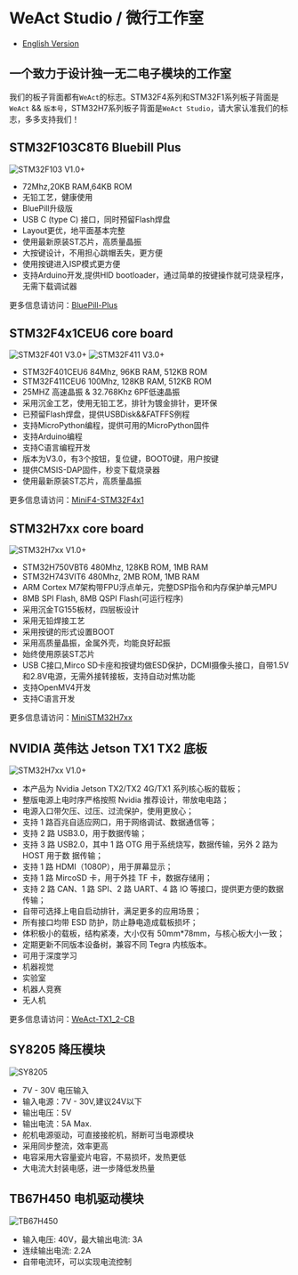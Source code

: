 # WeAct Studio / 微行工作室

* [English Version](./README.md)

## 一个致力于设计独一无二电子模块的工作室

我们的板子背面都有`WeAct`的标志。STM32F4系列和STM32F1系列板子背面是`WeAct` && `版本号`，STM32H7系列板子背面是`WeAct Studio`，请大家认准我们的标志，多多支持我们！

## STM32F103C8T6 Bluebill Plus

![STM32F103 V1.0+](/STM32F103/stm32f103.png)

* 72Mhz,20KB RAM,64KB ROM
* 无铅工艺，健康使用
* BluePill升级版
* USB C (type C) 接口，同时预留Flash焊盘
* Layout更优，地平面基本完整
* 使用最新原装ST芯片，高质量晶振
* 大按键设计，不用担心跳帽丢失，更方便
* 使用按键进入ISP模式更方便
* 支持Arduino开发,提供HID bootloader，通过简单的按键操作就可烧录程序，无需下载调试器

更多信息请访问：[BluePill-Plus](https://gitee.com/WeAct-TC/BluePill-Plus.git)

## STM32F4x1CEU6 core board

![STM32F401 V3.0+](/STM32F4x1CEU6/STM32F401.png)
![STM32F411 V3.0+](/STM32F4x1CEU6/STM32F411.png)

* STM32F401CEU6 84Mhz, 96KB RAM, 512KB ROM
* STM32F411CEU6 100Mhz, 128KB RAM, 512KB ROM
* 25MHZ 高速晶振 & 32.768Khz 6PF低速晶振
* 采用沉金工艺，使用无铅工艺，排针为镀金排针，更环保
* 已预留Flash焊盘，提供USBDisk&&FATFFS例程
* 支持MicroPython编程，提供可用的MicroPython固件
* 支持Arduino编程
* 支持C语言编程开发
* 版本为V3.0，有3个按钮，复位键，BOOT0键，用户按键
* 提供CMSIS-DAP固件，秒变下载烧录器
* 使用最新原装ST芯片，高质量晶振

更多信息请访问：[MiniF4-STM32F4x1](https://gitee.com/WeAct-TC/MiniF4-STM32F4x1.git)

## STM32H7xx core board

![STM32H7xx V1.0+](/STM32H7xx/stm32h7xx.png)

* STM32H750VBT6 480Mhz, 128KB ROM, 1MB RAM
* STM32H743VIT6 480Mhz, 2MB ROM, 1MB RAM
* ARM Cortex M7架构带FPU浮点单元，完整DSP指令和内存保护单元MPU
* 8MB SPI Flash, 8MB QSPI Flash(可运行程序)
* 采用沉金TG155板材，四层板设计
* 采用无铅焊接工艺
* 采用按键的形式设置BOOT
* 采用高质量晶振，金属外壳，均能良好起振
* 始终使用原装ST芯片
* USB C接口,Mirco SD卡座和按键均做ESD保护，DCMI摄像头接口，自带1.5V和2.8V电源，无需外接转接板，支持自动对焦功能
* 支持OpenMV4开发
* 支持C语言开发

更多信息请访问：[MiniSTM32H7xx](https://gitee.com/WeAct-TC/MiniSTM32H7xx.git)

## NVIDIA 英伟达 Jetson TX1 TX2 底板

![STM32H7xx V1.0+](Nvidia_TX1_TX2_CR_Board/nvidiaTX12.png)

* 本产品为 Nvidia Jetson TX2/TX2 4G/TX1 系列核心板的载板；
* 整版电源上电时序严格按照 Nvidia 推荐设计，带放电电路；
* 电源入口带欠压、过压、过流保护，使用更放心；
* 支持 1 路百兆自适应网口，用于网络调试、数据通信等；
* 支持 2 路 USB3.0，用于数据传输；
* 支持 3 路 USB2.0，其中 1 路 OTG 用于系统烧写，数据传输，另外 2 路为 HOST 用于数
据传输；
* 支持 1 路 HDMI（1080P），用于屏幕显示；
* 支持 1 路 MircoSD 卡，用于外挂 TF 卡，数据存储用；
* 支持 2 路 CAN、1 路 SPI、2 路 UART、4 路 IO 等接口，提供更方便的数据传输；
* 自带可选择上电自启动排针，满足更多的应用场景；
* 所有接口均带 ESD 防护，防止静电造成载板损坏；
* 体积极小的载板，结构紧凑，大小仅有 50mm*78mm，与核心板大小一致；
* 定期更新不同版本设备树，兼容不同 Tegra 内核版本。
* 可用于深度学习
* 机器视觉
* 实验室
* 机器人竞赛
* 无人机

更多信息请访问：[WeAct-TX1_2-CB](https://gitee.com/WeAct-TC/WeAct-TX1_2-CB.git)

## SY8205 降压模块

![SY8205](SY8205_DC-DC/sy8205.png)

* 7V - 30V 电压输入
* 输入电源：7V - 30V,建议24V以下
* 输出电压：5V
* 输出电流：5A Max.
* 舵机电源驱动，可直接接舵机，掰断可当电源模块
* 采用同步整流，效率更高
* 电容采用大容量瓷片电容，不易损坏，发热更低
* 大电流大封装电感，进一步降低发热量

## TB67H450 电机驱动模块

![TB67H450](TB67H450/TB67H450.png)

* 输入电压: 40V，最大输出电流: 3A
* 连续输出电流: 2.2A
* 自带电流环，可以实现电流控制
